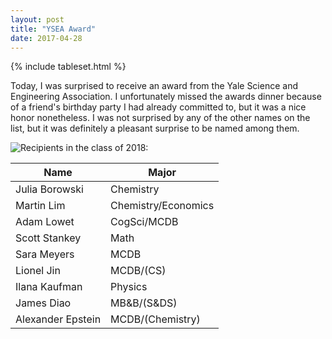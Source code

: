 ```yaml
---
layout: post
title: "YSEA Award"
date: 2017-04-28
---
```


{% include tableset.html %}

Today, I was surprised to receive an award from the Yale Science and Engineering Association. I unfortunately missed the awards dinner because of a friend's birthday party I had already committed to, but it was a nice honor nonetheless. I was not surprised by any of the other names on the list, but it was definitely a pleasant surprise to be named among them. 

![Recipients in the class of 2018:](https://news.yale.edu/2017/05/03/deans-vanderlick-and-cooley-among-those-honored-ysea) 

| Name              | Major               |
|-------------------|---------------------|
| Julia Borowski    | Chemistry           |
| Martin Lim        | Chemistry/Economics |
| Adam Lowet        | CogSci/MCDB         |
| Scott Stankey     | Math                |
| Sara Meyers       | MCDB                |
| Lionel Jin        | MCDB/(CS)           |
| Ilana Kaufman     | Physics             |
| James Diao        | MB&B/(S&DS)         |
| Alexander Epstein | MCDB/(Chemistry)    |


